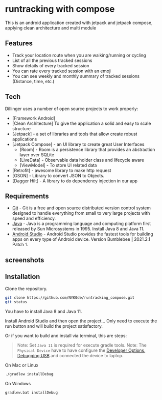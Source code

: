 # runtracking with compose
This is an android application created with jetpack and jetpack compose, applying clean architecture and multi module

## Features

- Track your location route when you are walking/running or cycling
- List of all the previous tracked sessions
- Show details of every tracked session
- You can rate every tracked session with an emoji
- You can see weekly and monthly summary of tracked sessions (Distance, time, etc.)


## Tech

Dillinger uses a number of open source projects to work properly:

- [Framework Android]
- [Clean Architecture] To give the application a solid and easy to scale structure
- [Jetpack] - a set of libraries and tools that allow create robust applications
- [Jetpack Compose] - an UI library to create great User Interfaces
  - [Room] - Room is a persistence library that provides an abstraction layer over SQLite 
  - [LiveData] - Observable data holder class and lifecycle aware
  - [ViewModel] - To store UI related data
- [Retrofit] - awesome library to make http request
- [GSON] - Library to convert JSON to Objects.
- [Dagger Hilt] - A library to do dependency injection in our app


## Requirements

- [Git](https://git-scm.com/) - Git is a free and open source distributed version control system designed to handle everything from small to very large projects with speed and efficiency.
- [Java](https://www.java.com/en/) - Java is a programming language and computing platform first released by Sun Microsystems in 1995. Install Java 8 and Java 11.
- [Android Studio](https://developer.android.com/studio) - Android Studio provides the fastest tools for building apps on every type of Android device. Version Bumblebee | 2021.2.1 Patch 1.

## screenshots


## Installation

Clone the repository.

```bash
git clone https://github.com/NYK0de/runtracking_compose.git
git status
```

You have to install Java 8 and Java 11.

Install Android Studio and then open the project...
Only need to execute the run button and will build the project satisfactory.

Or if you want to build and install via terminal, this are steps:

> Note: Set `Java 11` is required for execute gradle tools.
> Note: The `Physical Device` have to have configure the [Developer Options, Debugging USB](https://developer.android.com/studio/debug/dev-options) and connected the device to laptop.

On Mac or Linux
```bash
./gradlew installDebug
```

On Windows
```bash
gradlew.bat installDebug
```
